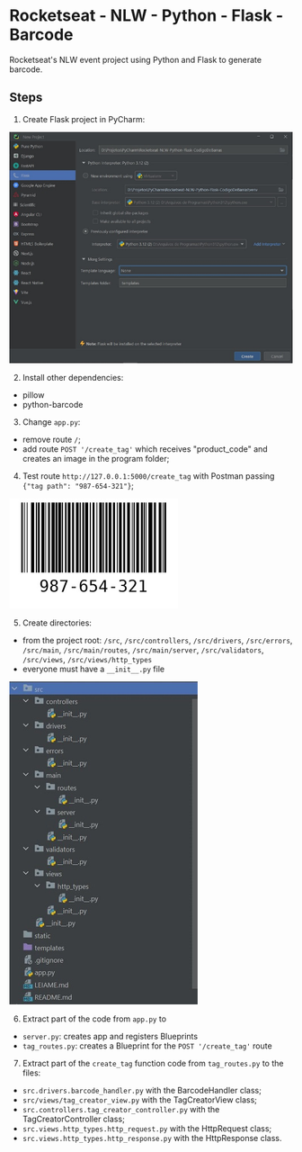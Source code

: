 # Rocketseat - NLW - Python - Flask - Barcode

Rocketseat's NLW event project using Python and Flask to generate barcode.

## Steps
1. Create Flask project in PyCharm:

![Image-1-PyCharm-InitProject](imgs/Img-1-PyCharm-Init.jpg)

2. Install other dependencies:
- pillow
- python-barcode

3. Change `app.py`:
- remove route `/`;
- add route `POST '/create_tag'` which receives "product_code" and creates an image in the program folder;

4. Test route `http://127.0.0.1:5000/create_tag` with Postman passing ```{"tag path": "987-654-321"}```;

![imgs/Img-2-Test-987-654-32](imgs/Img-2-Test-987-654-321.jpg)

5. Create directories:
- from the project root: `/src`, `/src/controllers`, `/src/drivers`, `/src/errors`, `/src/main`,
   `/src/main/routes`, `/src/main/server`, `/src/validators`, `/src/views`, `/src/views/http_types`
- everyone must have a `__init__.py` file

![imgs/Img-3-Directories.jpg](imgs/Img-3-Directories.jpg)

6. Extract part of the code from `app.py` to
- `server.py`: creates app and registers Blueprints
- `tag_routes.py`: creates a Blueprint for the `POST '/create_tag'` route

7. Extract part of the `create_tag` function code from `tag_routes.py` to the files:
- `src.drivers.barcode_handler.py` with the BarcodeHandler class;
- `src/views/tag_creator_view.py` with the TagCreatorView class;
- `src.controllers.tag_creator_controller.py` with the TagCreatorController class;
- `src.views.http_types.http_request.py` with the HttpRequest class;
- `src.views.http_types.http_response.py` with the HttpResponse class.
